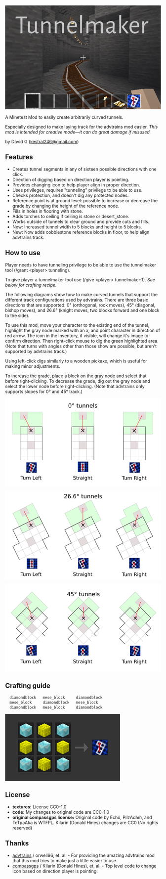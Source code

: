 ![Tunnelmaker Screenshot](screenshot.png "Tunnelmaker")

A Minetest Mod to easily create arbitrarily curved tunnels.

Especially designed to make laying track for the advtrains mod easier.
*This mod is intended for creative mode—it can do great damage if misused.*

by David G (kestral246@gmail.com)


Features
--------
- Creates tunnel segments in any of sixteen possible directions with one click.
- Direction of digging based on direction player is pointing.
- Provides changing icon to help player align in proper direction.
- Uses privileges, requires "tunneling" privilege to be able to use.
- Checks protection, and doesn't dig any protected nodes.
- Reference point is at ground level: possible to increase or decrease the grade by changing the height of the reference node.
- Fills in holes in flooring with stone.
- Adds torches to ceiling if ceiling is stone or desert_stone.
- Works outside of tunnels to clear ground and provide cuts and fills.
- New:  Increased tunnel width to 5 blocks and height to 5 blocks.
- New:  Now adds cobblestone reference blocks in floor, to help align advtrains track.


How to use
----------
Player needs to have tunneling privilege to be able to use the tunnelmaker tool (/grant &lt;player&gt; tunneling).

To give player a tunnelmaker tool use (/give &lt;player&gt; tunnelmaker:1). *See below for crafting recipe.*

The following diagrams show how to make curved tunnels that support the different track configurations used by advtrains. There are three basic directions that are supported: 0° (orthogonal, rook moves), 45° (diagonal, bishop moves), and 26.6° (knight moves, two blocks forward and one block to the side).

To use this mod, move your character to the existing end of the tunnel, highlight the gray node marked with an x, and point character in direction of red arrow. The icon in the inventory, if visible, will change it's image to confirm direction. Then right-click mouse to dig the green highlighted area. (Note that turns with angles other than those show are possible, but aren't supported by advtrains track.)

Using left-click digs similarly to a wooden pickaxe, which is useful for making minor adjustments.

To increase the grade, place a block on the gray node and select that before right-clicking. To decrease the grade, dig out the gray node and select the lower node before right-clicking. (Note that advtrains only supports slopes for 0° and 45° track.)


![Turns from 0°](images/dir0.png "Turns from 0")

![Turns from 26.6°](images/dir26.png "Turns from 26.6")

![Turns from 45°](images/dir45.png "Turns from 45")


Crafting guide
--------------
```
  diamondblock   mese_block     diamondblock
  mese_block     diamondblock   mese_block
  diamondblock   mese_block     diamondblock
```

![Crafting guide](images/crafting.png "Crafting guide")


License
-------
- **textures:** License CC0-1.0 
- **code:**  My changes to original code are CC0-1.0
- **original compassgps license:** Original code by Echo, PilzAdam, and TeTpaAka is WTFPL. Kilarin (Donald Hines) changes are CC0 (No rights reserved)


Thanks
------
- [advtrains](https://github.com/orwell96/advtrains/) / orwell96, et.
al. - For providing the amazing advtrains mod that this mod tries to make
just a little easier to use.
- [compassgps](https://github.com/Kilarin/compassgps) / Kilarin (Donald Hines),
et. al. - Top level code to change icon based on direction player is pointing.
